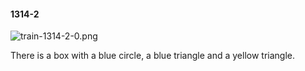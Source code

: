 #### 1314-2
![train-1314-2-0.png](https://github.com/lil-lab/nlvr/raw/master/nlvr/train/images/59/train-1314-2-0.png "train-1314-2-0.png")

There is a box with a blue circle, a blue triangle and a yellow triangle.